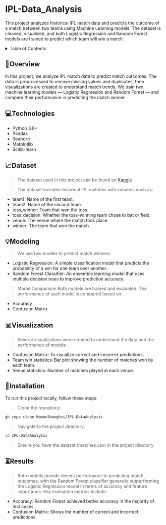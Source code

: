 # IPL-Data_Analysis
This project analyzes historical IPL match data and predicts the outcome of a match between two teams using Machine Learning models. The dataset is cleaned, visualized, and both Logistic Regression and Random Forest models are trained to predict which team will win a match.

<details>
<summary>Table of Contents</summary>

- [Overview](#Overview)
- [Technologies](#Technologies)
- [Dataset](#Dataset)
- [Modeling](#Modeling)
- [Visualization](#visualization)
- [Installation](#Installation)
- [Results](#results)

</details>


## 📑Overview
In this project, we analyze IPL match data to predict match outcomes. The data is preprocessed to remove missing values and duplicates, then visualizations are created to understand match trends. We train two machine learning models — Logistic Regression and Random Forest — and compare their performance in predicting the match winner.

## 💻Technologies
- Python 3.8+
- Pandas
- Seaborn
- Matplotlib
- Scikit-learn

## 📈Dataset
> The dataset used in this project can be found on [Kaggle](https://www.kaggle.com/)

> The dataset includes historical IPL matches with columns such as:
- team1: Name of the first team.
- team2: Name of the second team.
- toss_winner: Team that won the toss.
- toss_decision: Whether the toss-winning team chose to bat or field.
- venue: The venue where the match took place.
- winner: The team that won the match.

## 💡Modeling
> We use two models to predict match winners:
- Logistic Regression: A simple classification model that predicts the probability of a win for one team over another.
- Random Forest Classifier: An ensemble learning model that uses multiple decision trees to improve prediction accuracy.

> Model Comparison
  Both models are trained and evaluated. The performance of each model is compared based on:
- Accuracy
- Confusion Matrix

## 📊Visualization
> Several visualizations were created to understand the data and the performance of models:
- Confusion Matrix: To visualize correct and incorrect predictions.
- Team win statistics: Bar plot showing the number of matches won by each team.
- Venue statistics: Number of matches played at each venue.

## 📂Installation
To run this project locally, follow these steps:

> Clone the repository:
```bash
gh repo clone MananShanghvi/IPL-DataAnalysis
```
> Navigate to the project directory:
```bash
cd IPL-DataAnalysis
```
> Ensure you have the dataset (matches.csv) in the project directory.

## ⏳Results
> Both models provide decent performance in predicting match outcomes, with the Random Forest classifier generally outperforming the Logistic Regression model in terms of accuracy and feature importance.
> Key evaluation metrics include:
- Accuracy: Random Forest achieved better accuracy in the majority of test cases.
- Confusion Matrix: Shows the number of correct and incorrect predictions.
